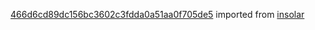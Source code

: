 [466d6cd89dc156bc3602c3fdda0a51aa0f705de5](https://github.com/insolar/insolar/commit/466d6cd89dc156bc3602c3fdda0a51aa0f705de5) imported from [insolar](https://github.com/insolar/insolar)
